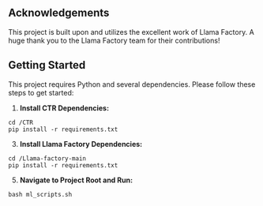 
## Acknowledgements
This project is built upon and utilizes the excellent work of Llama Factory.  A huge thank you to the Llama Factory team for their contributions!

## Getting Started
This project requires Python and several dependencies. Please follow these steps to get started:

1. **Install CTR Dependencies:**
```
cd /CTR
pip install -r requirements.txt
```

3. **Install Llama Factory Dependencies:**
```
cd /Llama-factory-main
pip install -r requirements.txt
```

5. **Navigate to Project Root and Run:**
```
bash ml_scripts.sh
```

